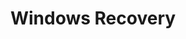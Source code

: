 ---
title: Windows Recovery
layout: default
has_children: true
permalink: /docs/windows-recovery
---